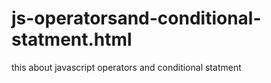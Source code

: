# js-operatorsand-conditional-statment.html
this about javascript operators and conditional statment
